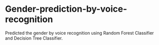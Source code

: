 # Gender-prediction-by-voice-recognition
Predicted the gender by voice recognition using Random Forest Classifier and Decision Tree Classifier. 
